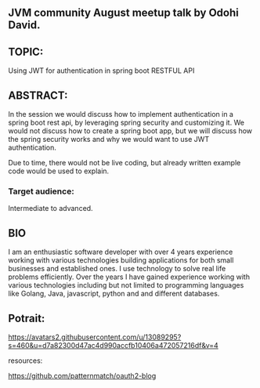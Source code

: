 ## JVM community August meetup talk by Odohi David.


## TOPIC:
  Using JWT for authentication in spring boot RESTFUL API


## ABSTRACT: 
  In the session we would discuss how to implement authentication in a spring boot
  rest api, by leveraging spring security and customizing it. We would not discuss
  how to create a spring boot app, but we will discuss how the spring security works
  and why we would want to use JWT authentication.

  Due to time, there would not be live coding, but already written example code would be used to explain.

### Target audience:
  Intermediate to advanced.


## BIO
  I am an enthusiastic software developer with over 4 years experience working with various technologies building applications for both small businesses and established ones. I use technology to solve real life problems efficiently. Over the years I have gained experience working with various technologies including but not limited to programming languages like Golang, Java, javascript, python and and different databases.


## Potrait:
  https://avatars2.githubusercontent.com/u/13089295?s=460&u=d7a82300d47ac4d990accfb10406a472057216df&v=4



resources:

https://github.com/patternmatch/oauth2-blog
